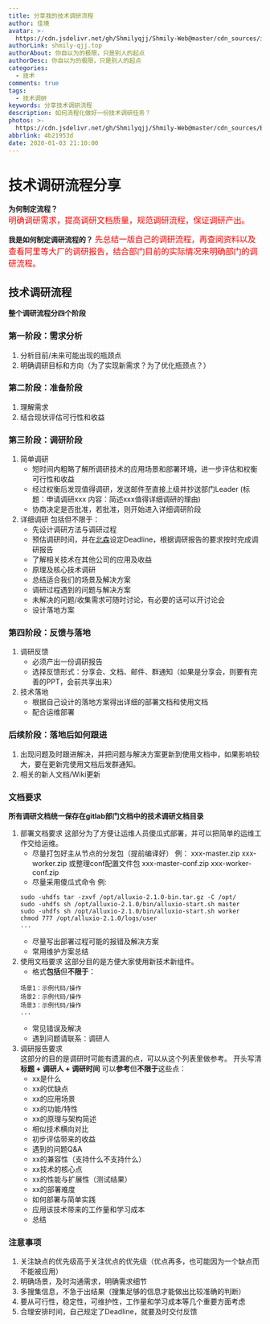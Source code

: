 ```yaml
---
title: 分享我的技术调研流程
author: 佳境
avatar: >-
  https://cdn.jsdelivr.net/gh/Shmilyqjj/Shmily-Web@master/cdn_sources/img/custom/avatar.jpg
authorLink: shmily-qjj.top
authorAbout: 你自以为的极限，只是别人的起点
authorDesc: 你自以为的极限，只是别人的起点
categories:
  - 技术
comments: true
tags:
  - 技术调研
keywords: 分享技术调研流程
description: 如何流程化做好一份技术调研任务？
photos: >-
  https://cdn.jsdelivr.net/gh/Shmilyqjj/Shmily-Web@master/cdn_sources/Blog_Images/SoftPower/diaoyan-cover.jpg
abbrlink: 4b21953d
date: 2020-01-03 21:10:00
---
```


# 技术调研流程分享
**为何制定流程？**  
<font size="3" color="red">明确调研需求，提高调研文档质量，规范调研流程，保证调研产出。</font>

**我是如何制定调研流程的？** 
<font size="3" color="red">先总结一版自己的调研流程，再查阅资料以及查看阿里等大厂的调研报告，结合部门目前的实际情况来明确部门的调研流程。</font>


## 技术调研流程  
**整个调研流程分四个阶段**
### 第一阶段：需求分析
1. 分析目前/未来可能出现的瓶颈点
2. 明确调研目标和方向（为了实现新需求？为了优化瓶颈点？）

### 第二阶段：准备阶段
1. 理解需求
2. 结合现状评估可行性和收益

### 第三阶段：调研阶段
1. 简单调研
    + 短时间内粗略了解所调研技术的应用场景和部署环境，进一步评估和权衡可行性和收益
    + 经过权衡后发现值得调研，发送邮件至直接上级并抄送部门Leader (标题：申请调研xxx 内容：简述xxx值得详细调研的理由)
    + 协商决定是否批准，若批准，则开始进入详细调研阶段
2. 详细调研
    包括但不限于：
    + 先设计调研方法与调研过程
    + 预估调研时间，并在[北森](https://www.italent.cn/)设定Deadline，根据调研报告的要求按时完成调研报告
    + 了解相关技术在其他公司的应用及收益
    + 原理及核心技术调研
    + 总结适合我们的场景及解决方案
    + 调研过程遇到的问题与解决方案
    + 未解决的问题/收集需求可随时讨论，有必要的话可以开讨论会
    + 设计落地方案

### 第四阶段：反馈与落地
1. 调研反馈
    + 必须产出一份调研报告
    + 选择反馈形式：分享会、文档、邮件、群通知（如果是分享会，则要有完善的PPT，会前共享出来）
2. 技术落地
    + 根据自己设计的落地方案得出详细的部署文档和使用文档
    + 配合运维部署

### 后续阶段：落地后如何跟进
1. 出现问题及时跟进解决，并把问题与解决方案更新到使用文档中，如果影响较大，要在更新完使用文档后发群通知。
2. 相关的新人文档/Wiki更新

### 文档要求
**所有调研文档统一保存在gitlab部门文档中的技术调研文档目录**
1. 部署文档要求
	这部分为了方便让运维人员傻瓜式部署，并可以把简单的运维工作交给运维。
    + 尽量打包好主从节点的分发包（提前编译好） 例：
        xxx-master.zip  xxx-worker.zip  或整理conf配置文件包 xxx-master-conf.zip  xxx-worker-conf.zip
    + 尽量采用傻瓜式命令 例:
    ```
    sudo -uhdfs tar -zxvf /opt/alluxio-2.1.0-bin.tar.gz -C /opt/
    sudo -uhdfs sh /opt/alluxio-2.1.0/bin/alluxio-start.sh master
    sudo -uhdfs sh /opt/alluxio-2.1.0/bin/alluxio-start.sh worker
    chmod 777 /opt/alluxio-2.1.0/logs/user
    ...
    ```
    + 尽量写出部署过程可能的报错及解决方案
    + 常用维护方案总结
2. 使用文档要求
	这部分目的是方便大家使用新技术新组件。
    + 格式**包括**但**不限于**：
    ```
    场景1：示例代码/操作
    场景2：示例代码/操作
    场景3：示例代码/操作
    ...
    ```
    + 常见错误及解决
    + 遇到问题请联系：调研人
3. 调研报告要求  
	这部分的目的是调研时可能有遗漏的点，可以从这个列表里做参考。
    开头写清 **标题 + 调研人 + 调研时间**
    可以**参考**但**不限于**这些点：
    + xx是什么
    + xx的优缺点
    + xx的应用场景
    + xx的功能/特性
    + xx的原理与架构简述
    + 相似技术横向对比
    + 初步评估带来的收益
    + 遇到的问题Q&A
    + xx的兼容性（支持什么不支持什么）
    + xx技术的核心点
    + xx的性能与扩展性（测试结果）
    + xx的部署难度
    + 如何部署与简单实践
    + 应用该技术带来的工作量和学习成本
    + 总结

### 注意事项
1. 关注缺点的优先级高于关注优点的优先级（优点再多，也可能因为一个缺点而不能被应用）
2. 明确场景，及时沟通需求，明确需求细节
3. 多搜集信息，不急于出结果（搜集足够的信息才能做出比较准确的判断）
4. 要从可行性，稳定性，可维护性，工作量和学习成本等几个重要方面考虑
5. 合理安排时间，自己规定了Deadline，就要及时交付反馈
